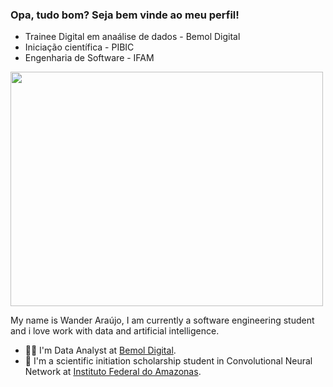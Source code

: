 

### Opa, tudo bom? Seja bem vinde ao meu perfil! 

* Trainee Digital em anaálise de dados - Bemol Digital
* Iniciação científica - PIBIC
* Engenharia de Software - IFAM

<img src="https://data.whicdn.com/images/97191377/original.gif" width="500" height="375" />

My name is Wander Araújo, I am currently a software engineering student and i love work with data and artificial intelligence.

* :man_technologist: I'm Data Analyst at [Bemol Digital](https://bemoldigital.com.br/).
* :robot: I'm a scientific initiation scholarship student in Convolutional Neural Network at [Instituto Federal do Amazonas](http://www2.ifam.edu.br/).
